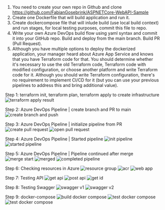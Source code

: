 1. You need to create your own repo in Github and clone https://github.com/FabianGosebrink/ASPNETCore-WebAPI-Sample
2. Create one Dockerfile that will build application and run it.
3. Create dockercompose file that will inlude build (use local build context) and run stages, for local testing purposes, commit this file to repo.
4. Write your own Azure DevOps build flow using yaml syntax and commit it into your GitHub repo. Build and deploy from the main branch. Build PR (Pull Request).
5. Although you have multiple options to deploy the dockerized application, your manager heard about Azure App Service and knows that you have Terraform code for that. You should  determine whether it's necessary to use the old Terraform code, Terraform code with modified configuration, or choose another platform and write Terraform code for it. Although you should write Terraform configuration, there's no requirement to implement CI/CD for it (but you can use your previous pipelines to address this and bring additional value).

Step 1: terraform init, terraform plan, terraform apply to create infrastructure
![terraform apply result](/images/terraform.png)

Step 2: Azure DevOps Pipeline | create branch and PR to main 
![create branch and push](/images/branch.png)

Step 3: Azure DevOps Pipeline | initialize pipeline from PR
![create pull request](/images/pull_request.png)
![open pull request](/images/open_pull_request.png)

Step 4: Azure DevOps Pipeline | Started pipeline
![init pipeline](/images/init_pipeline.png)
![started pipeline](/images/started_pipeline.png)

Step 5: Azure DevOps Pipeline | Pipeline continued after merge
![merge start](/images/start_merge.png)
![merged](/images/merged.png)
![completed pipeline](/images/completed_pipeline.png)

Step 6: Checking resources in Azure
![resource group](/images/resource_group.png)
![acr](/images/acr.png)
![web app](/images/web_app.png)

Step 7: Testing API
![get api](/images/get_api.png)
![post api](/images/post_api.png)
![get id](/images/get_id.png)

Step 8: Testing Swagger
![swagger v1](/images/swagger_v1.png)
![swagger v2](/images/swagger_v2.png)

Step 9: docker-compose
![build docker compose](/images/build_compose.png)
![test docker compose](/images/test_compose1.png)
![test docker compose](/images/test_compose2.png)